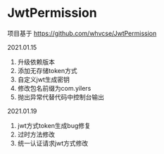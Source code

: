 # JwtPermission

项目基于 https://github.com/whvcse/JwtPermission

2021.01.15
1. 升级依赖版本
2. 添加无存储token方式
3. 自定义jwt生成密钥
4. 修改包名前缀为com.yilers
5. 抛出异常代替代码中控制台输出

2021.01.19
1. jwt方式token生成bug修复
2. 过时方法修改
3. 统一认证请求jwt方式修改